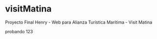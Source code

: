 # visitMatina

Proyecto Final Henry - Web para Alianza Turística Marítima - Visit Matina

probando 123
